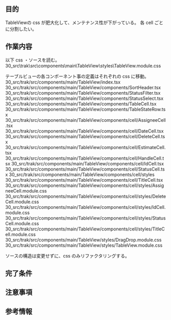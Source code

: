 ## 目的
TableViewの css が肥大化して、メンテナンス性が下がっている。
各 cell ごとに分割したい。

## 作業内容
以下 css ・ソースを読む。
30_src\trak\src\components\main\TableView\styles\TableView.module.css

テーブルビューの各コンポーネント事の定義はそれぞれの css に移動。
30_src/trak/src/components/main/TableView/index.tsx
30_src/trak/src/components/main/TableView/components/SortHeader.tsx
30_src/trak/src/components/main/TableView/components/StatusFilter.tsx
30_src/trak/src/components/main/TableView/components/StatusSelect.tsx
30_src/trak/src/components/main/TableView/components/TableCell.tsx
30_src/trak/src/components/main/TableView/components/TableStateRow.tsx
30_src/trak/src/components/main/TableView/components/cell/AssigneeCell.tsx
30_src/trak/src/components/main/TableView/components/cell/DateCell.tsx
30_src/trak/src/components/main/TableView/components/cell/DeleteCell.tsx
30_src/trak/src/components/main/TableView/components/cell/EstimateCell.tsx
30_src/trak/src/components/main/TableView/components/cell/HandleCell.tsx
30_src/trak/src/components/main/TableView/components/cell/IdCell.tsx
30_src/trak/src/components/main/TableView/components/cell/StatusCell.tsx
30_src/trak/src/components/main/TableView/components/cell/styles
30_src/trak/src/components/main/TableView/components/cell/TitleCell.tsx
30_src/trak/src/components/main/TableView/components/cell/styles/AssigneeCell.module.css
30_src/trak/src/components/main/TableView/components/cell/styles/DeleteCell.module.css
30_src/trak/src/components/main/TableView/components/cell/styles/IdCell.module.css   
30_src/trak/src/components/main/TableView/components/cell/styles/StatusCell.module.css
30_src/trak/src/components/main/TableView/components/cell/styles/TitleCell.module.css
30_src/trak/src/components/main/TableView/styles/DragDrop.module.css
30_src/trak/src/components/main/TableView/styles/TableView.module.css

ソースの構造は変更せずに、css のみリファクタリングする。


## 完了条件

## 注意事項

## 参考情報
